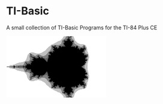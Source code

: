# TI-Basic

A small collection of TI-Basic Programs for the TI-84 Plus CE

![screenshot](math/MBROT/MBROT.png)
